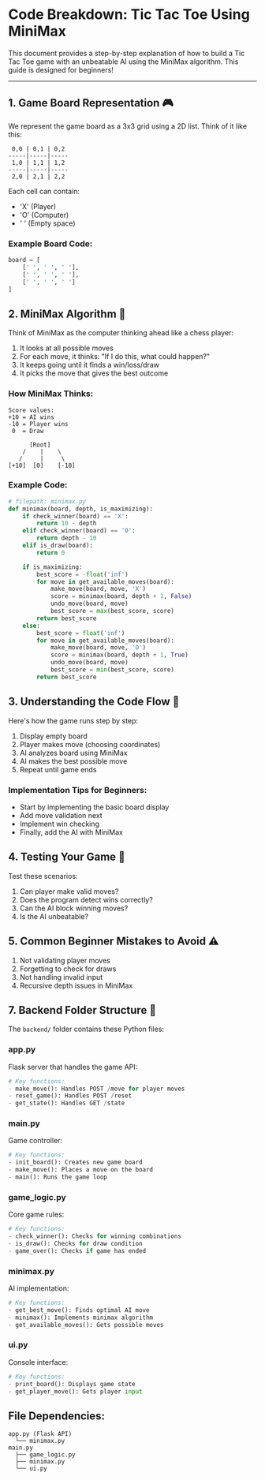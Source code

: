 # Code Breakdown: Tic Tac Toe Using MiniMax

This document provides a step-by-step explanation of how to build a Tic Tac Toe game with an unbeatable AI using the MiniMax algorithm. This guide is designed for beginners!

---

## 1. Game Board Representation 🎮
We represent the game board as a 3x3 grid using a 2D list. Think of it like this:
```
 0,0 | 0,1 | 0,2
-----|-----|-----
 1,0 | 1,1 | 1,2
-----|-----|-----
 2,0 | 2,1 | 2,2
```

Each cell can contain:
- 'X' (Player)
- 'O' (Computer)
- ' ' (Empty space)

### Example Board Code:
```python
board = [
    [' ', ' ', ' '],
    [' ', ' ', ' '],
    [' ', ' ', ' ']
]
```

## 2. MiniMax Algorithm 🤖
Think of MiniMax as the computer thinking ahead like a chess player:
1. It looks at all possible moves
2. For each move, it thinks: "If I do this, what could happen?"
3. It keeps going until it finds a win/loss/draw
4. It picks the move that gives the best outcome

### How MiniMax Thinks:
```
Score values:
+10 = AI wins
-10 = Player wins
 0  = Draw

      [Root]
    /    |    \
   /     |     \
[+10]  [0]    [-10]
```

### Example Code:
```python
# filepath: minimax.py
def minimax(board, depth, is_maximizing):
    if check_winner(board) == 'X':
        return 10 - depth
    elif check_winner(board) == 'O':
        return depth - 10
    elif is_draw(board):
        return 0

    if is_maximizing:
        best_score = -float('inf')
        for move in get_available_moves(board):
            make_move(board, move, 'X')
            score = minimax(board, depth + 1, False)
            undo_move(board, move)
            best_score = max(best_score, score)
        return best_score
    else:
        best_score = float('inf')
        for move in get_available_moves(board):
            make_move(board, move, 'O')
            score = minimax(board, depth + 1, True)
            undo_move(board, move)
            best_score = min(best_score, score)
        return best_score
```

## 3. Understanding the Code Flow 🔄

Here's how the game runs step by step:
1. Display empty board
2. Player makes move (choosing coordinates)
3. AI analyzes board using MiniMax
4. AI makes the best possible move
5. Repeat until game ends

### Implementation Tips for Beginners:
- Start by implementing the basic board display
- Add move validation next
- Implement win checking
- Finally, add the AI with MiniMax

## 4. Testing Your Game 🎯
Test these scenarios:
1. Can player make valid moves?
2. Does the program detect wins correctly?
3. Can the AI block winning moves?
4. Is the AI unbeatable?

## 5. Common Beginner Mistakes to Avoid ⚠️
1. Not validating player moves
2. Forgetting to check for draws
3. Not handling invalid input
4. Recursive depth issues in MiniMax

## 7. Backend Folder Structure 📁

The `backend/` folder contains these Python files:

### app.py
Flask server that handles the game API:
```python
# Key functions:
- make_move(): Handles POST /move for player moves
- reset_game(): Handles POST /reset
- get_state(): Handles GET /state
```

### main.py
Game controller:
```python
# Key functions:
- init_board(): Creates new game board
- make_move(): Places a move on the board
- main(): Runs the game loop
```

### game_logic.py
Core game rules:
```python
# Key functions:
- check_winner(): Checks for winning combinations
- is_draw(): Checks for draw condition
- game_over(): Checks if game has ended
```

### minimax.py
AI implementation:
```python
# Key functions:
- get_best_move(): Finds optimal AI move
- minimax(): Implements minimax algorithm
- get_available_moves(): Gets possible moves
```

### ui.py
Console interface:
```python
# Key functions:
- print_board(): Displays game state
- get_player_move(): Gets player input
```

## File Dependencies:
```
app.py (Flask API)
  └── minimax.py
main.py
  ├── game_logic.py
  ├── minimax.py
  └── ui.py
```



